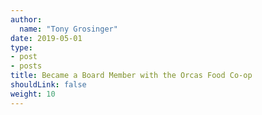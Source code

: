 ```yaml
---
author:
  name: "Tony Grosinger"
date: 2019-05-01
type:
- post
- posts
title: Became a Board Member with the Orcas Food Co-op
shouldLink: false
weight: 10
---
```

